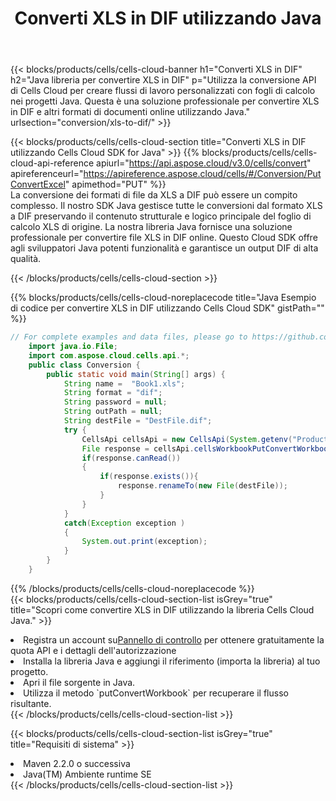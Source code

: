 ﻿---
title:  Converti XLS in DIF utilizzando Java
description: Utilizzando Aspose.Cells Cloud SDK for Java per convertire un file in formato XLS in un file in formato DIF.
kwords: Excel, Convert XLS to DIF, REST, Java
howto: How to convert XLS to DIF using Aspose.Cells Cloud Java library.
---
{{< blocks/products/cells/cells-cloud-banner h1="Converti XLS in DIF" h2="Java libreria per convertire XLS in DIF" p="Utilizza la conversione API di Cells Cloud per creare flussi di lavoro personalizzati con fogli di calcolo nei progetti Java. Questa è una soluzione professionale per convertire XLS in DIF e altri formati di documenti online utilizzando Java." urlsection="conversion/xls-to-dif/" >}}

{{< blocks/products/cells/cells-cloud-section title="Converti XLS in DIF utilizzando Cells Cloud SDK for Java" >}}
{{% blocks/products/cells/cells-cloud-api-reference apiurl="https://api.aspose.cloud/v3.0/cells/convert" apireferenceurl="https://apireference.aspose.cloud/cells/#/Conversion/PutConvertExcel" apimethod="PUT" %}}
<br/>
La conversione dei formati di file da XLS a DIF può essere un compito complesso. Il nostro SDK Java gestisce tutte le conversioni dal formato XLS a DIF preservando il contenuto strutturale e logico principale del foglio di calcolo XLS di origine. La nostra libreria Java fornisce una soluzione professionale per convertire file XLS in DIF online. Questo Cloud SDK offre agli sviluppatori Java potenti funzionalità e garantisce un output DIF di alta qualità.

{{< /blocks/products/cells/cells-cloud-section >}}

{{% blocks/products/cells/cells-cloud-noreplacecode title="Java Esempio di codice per convertire XLS in DIF utilizzando Cells Cloud SDK" gistPath="" %}}
 
```java
// For complete examples and data files, please go to https://github.com/aspose-cells-cloud/aspose-cells-cloud-java/
    import java.io.File;
    import com.aspose.cloud.cells.api.*;
    public class Conversion {
        public static void main(String[] args) {
            String name =  "Book1.xls";
            String format = "dif";
            String password = null;
            String outPath = null;
            String destFile = "DestFile.dif";
            try {
                CellsApi cellsApi = new CellsApi(System.getenv("ProductClientId"), System.getenv("ProductClientSecret"));
                File response = cellsApi.cellsWorkbookPutConvertWorkbook(new File(name), format, password, outPath, null,null);            
                if(response.canRead())
                {
                    if(response.exists()){
                        response.renameTo(new File(destFile));
                    }                
                }
            }
            catch(Exception exception )
            {
                System.out.print(exception);
            }
        }
    }
```
 
{{% /blocks/products/cells/cells-cloud-noreplacecode %}}
<br/>
{{< blocks/products/cells/cells-cloud-section-list isGrey="true" title="Scopri come convertire XLS in DIF utilizzando la libreria Cells Cloud Java." >}}
<li> Registra un account su<a href="https://dashboard.aspose.cloud/">Pannello di controllo</a> per ottenere gratuitamente la quota API e i dettagli dell'autorizzazione</li>
<li>Installa la libreria Java e aggiungi il riferimento (importa la libreria) al tuo progetto.</li>
<li>Apri il file sorgente in Java.</li>
<li>Utilizza il metodo `putConvertWorkbook` per recuperare il flusso risultante.</li>
{{< /blocks/products/cells/cells-cloud-section-list >}}

{{< blocks/products/cells/cells-cloud-section-list isGrey="true" title="Requisiti di sistema" >}}
<li>Maven 2.2.0 o successiva</li>
<li>Java(TM) Ambiente runtime SE</li>
{{< /blocks/products/cells/cells-cloud-section-list >}}
